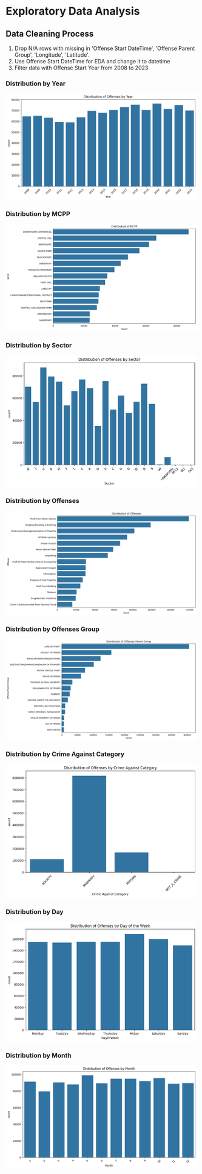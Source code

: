 # Exploratory Data Analysis

## Data Cleaning Process
1. Drop N/A rows with missing in 'Offense Start DateTime', 'Offense Parent Group', 'Longitude', 'Latitude'.
2. Use Offense Start DateTime for EDA and change it to datetime
3. Filter data with Offense Start Year from 2008 to 2023

### Distribution by Year
![Distribution by Year](img/distribution_by_year.png)

### Distribution by MCPP
![Distribution by MCPP](img/distribution_by_MCPP.png)

### Distribution by Sector
![Distribution by Sector](img/distribution_by_sector.png)

### Distribution by Offenses
![Distribution by Offenses](img/distribution_by_offenses.png)

### Distribution by Offenses Group
![Distribution by Offenses Group](img/distribution_by_offenses_group.png)

### Distribution by Crime Against Category
![Distribution by Crime Against Category](img/distribution_by_crime_against_category.png)

### Distribution by Day
![Distribution by Day](img/distribution_by_day.png)

### Distribution by Month
![Distribution by Month](img/distribution_by_month.png)
